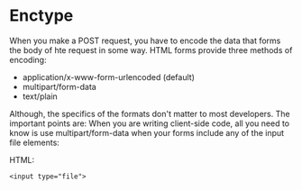 # Enctype

When you make a POST request, you have to encode the data that forms the
body of hte request in some way. HTML forms provide three methods of encoding:

* application/x-www-form-urlencoded (default)
* multipart/form-data
* text/plain

Although, the specifics of the formats don't matter to most developers. The
important points are: When you are writing client-side code, all you need to
know is use multipart/form-data when your forms include any of the input file
elements:

HTML:
```
<input type="file">
```
